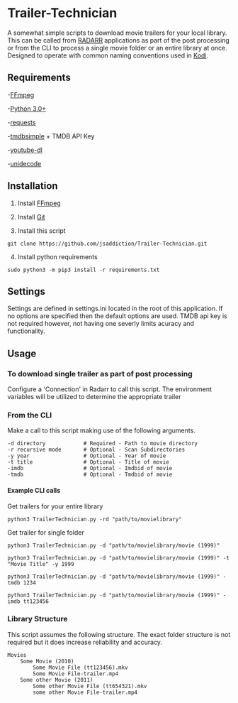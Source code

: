 # Trailer-Technician
A somewhat simple scripts to download movie trailers for your local library.  This can be called from [RADARR](https://github.com/Radarr/Radarr) applications as part of the post processing or from the CLI to process a single movie folder or an entire library at once.  Designed to operate with common naming conventions used in [Kodi](https://kodi.tv).

## Requirements
-[FFmpeg](https://github.com/FFmpeg/FFmpeg)

-[Python 3.0+](https://www.python.org/)

-[requests](https://github.com/psf/requests)

-[tmdbsimple](https://github.com/celiao/tmdbsimple/blob/master/README.rst) + TMDB API Key

-[youtube-dl](https://github.com/rg3/youtube-dl/blob/master/README.md#installation)

-[unidecode](https://github.com/avian2/unidecode)

## Installation
1. Install [FFmpeg](https://github.com/FFmpeg/FFmpeg)

2. Install [Git](https://git-scm.com/downloads)

3. Install this script
```
git clone https://github.com/jsaddiction/Trailer-Technician.git
```

4. Install python requirements
```
sudo python3 -m pip3 install -r requirements.txt
```

## Settings
Settings are defined in settings.ini located in the root of this application.  If no options are specified then the default options are used.  TMDB api key is not required however, not having one severly limits acuracy and functionality.

## Usage

### To download single trailer as part of post processing
Configure a 'Connection' in Radarr to call this script. The environment variables will be utilized to determine the appropriate trailer

### From the CLI
Make a call to this script making use of the following arguments.
```
-d directory            # Required - Path to movie directory
-r recursive mode       # Optional - Scan Subdirectories
-y year                 # Optional - Year of movie
-t title                # Optional - Title of movie
-imdb                   # Optional - Imdbid of movie
-tmdb                   # Optional - Tmdbid of movie
```

#### Example CLI calls
Get trailers for your entire library
```
python3 TrailerTechnician.py -rd "path/to/movielibrary"
```

Get trailer for single folder
```
python3 TrailerTechnician.py -d "path/to/movielibrary/movie (1999)"

python3 TrailerTechnician.py -d "path/to/movielibrary/movie (1999)" -t "Movie Title" -y 1999

python3 TrailerTechnician.py -d "path/to/movielibrary/movie (1999)" -tmdb 1234

python3 TrailerTechnician.py -d "path/to/movielibrary/movie (1999)" -imdb tt123456
```

### Library Structure
This script assumes the following structure.  The exact folder structure is not required but it does increase reliability and accuracy.

```
Movies
    Some Movie (2010)
        Some Movie File (tt123456).mkv
        Some Movie File-trailer.mp4
    Some other Movie (2011)
        Some other Movie File (tt654321).mkv
        some other Movie File-trailer.mp4
```